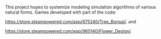 This project hopes to systemize modeling simulation algorithms of various natural forms.
Games developed with part of the code:

https://store.steampowered.com/app/875240/Tree_Bonsai/.
and

https://store.steampowered.com/app/960140/Flower_Design/.

